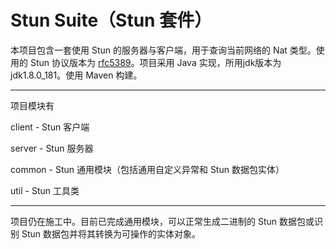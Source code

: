 # Stun Suite（Stun 套件）
本项目包含一套使用 Stun 的服务器与客户端，用于查询当前网络的 Nat 类型。使用的 Stun 协议版本为 [rfc5389](https://tools.ietf.org/html/rfc5389)。项目采用 Java 实现，所用jdk版本为 jdk1.8.0_181。使用 Maven 构建。

------
项目模块有

client \- Stun 客户端

server \- Stun 服务器

common \- Stun 通用模块（包括通用自定义异常和 Stun 数据包实体）

util \- Stun 工具类

------
项目仍在施工中。目前已完成通用模块，可以正常生成二进制的 Stun 数据包或识别 Stun 数据包并将其转换为可操作的实体对象。